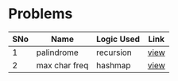 # Problems

SNo | Name | Logic Used | Link |
----|------|------------|------|
1 | palindrome | recursion | [view](palindrome_recursion.cpp)
2 | max char freq | hashmap | [view](maxchar_freq.cpp)